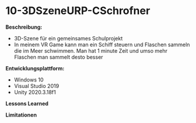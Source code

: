 # 10-3DSzeneURP-CSchrofner

**Beschreibung:**
+ 3D-Szene für ein gemeinsames Schulprojekt 
+ In meinem VR Game kann man ein Schiff steuern und Flaschen sammeln die im Meer schwimmen. Man hat 1 minute Zeit und umso mehr Flaschen man sammelt desto besser

**Entwicklungsplattform:**
+ Windows 10
+ Visual Studio 2019
+ Unity 2020.3.18f1

**Lessons Learned**

**Limitationen**
